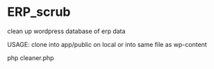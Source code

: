 # ERP_scrub
clean up wordpress database of erp data

USAGE:
clone into app/public on local
or
into same file as wp-content

php cleaner.php
